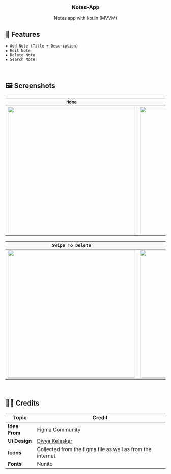 <h3 align="center">Notes-App</h3>
<p align="center">Notes app with kotlin (MVVM)</p>

## 📜 **Features**
    ▪ Add Note (Title + Description)
    ▪ Edit Note
    ▪ Delete Note
    ▪ Search Note
&nbsp;
## 🖼️ **Screenshots**
| ` Home ` | ` Add Note ` | ` Edit Note ` |
| --- | --- | --- |
| <img src="https://user-images.githubusercontent.com/68102562/235592801-5cf66c79-cc0f-4ac0-bab4-d1c3e96c1fa0.jpg" width="400"> | <img src="https://user-images.githubusercontent.com/68102562/235592823-edb440d4-4a53-4902-bb8f-8b536c1be63d.jpg" width="400"> | <img src="https://user-images.githubusercontent.com/68102562/235592819-2d89c31e-4838-4c7b-8716-db1dda184d8d.jpg" width="400"> |

| ` Swipe To Delete ` | ` Search ` |
| --- | --- |
| <img src="https://user-images.githubusercontent.com/68102562/235592812-5680a8bf-c802-41f0-8b63-e91771fae9a1.jpg" width="400"> | <img src="https://user-images.githubusercontent.com/68102562/235592817-743011ef-7307-448c-b404-838e90538dc1.jpg" width="400"> |

&nbsp;
## 👨‍💻 **Credits**
| Topic                                        | Credit                                           |
| ------------------------------------------- | ----------------------------------------------------- |
| **Idea From** | [Figma Community](https://www.figma.com) |
| **Ui Design** | [Divya Kelaskar](https://www.figma.com/community/file/1014161465589596715/Notes-App-UI) |
| **Icons** | Collected from the figma file as well as from the internet. |
| **Fonts** | Nunito |
